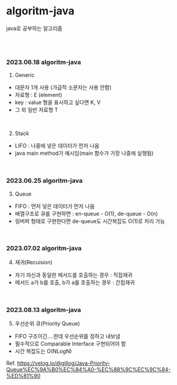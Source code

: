# algoritm-java
java로 공부하는 알고리즘

<br>
<br>

### 2023.06.18 algoritm-java

1. Generic
- 대문자 1개 사용 (가급적 소문자는 사용 안함)
- 자료형 : E (element)
- key : value 형을 표시하고 싶다면 K, V
- 그 외 일반 자료형 T

<br>

2. Stack
- LIFO : 나중에 넣은 데이터가 먼저 나옴
- java main method가 예시임(main 함수가 가장 나중에 실행됨) 

<br>

### 2023.06.25 algoritm-java
3. Queue
- FIFO : 먼저 넣은 데이터가 먼저 나옴
- 배열구조로 큐를 구현하면 : en-queue - O(1), de-queue - O(n)
- 링버퍼 형태로 구현한다면 de-queue도 시간복잡도 O(1)로 처리 가능

<br>

### 2023.07.02 algoritm-java
4. 재귀(Recuision)
- 자기 자신과 동일한 메서드를 호출하는 경우 : 직접재귀
- 메서드 a가 b를 호출, b가 a를 호출하는 경우 : 간접재귀

<br>

### 2023.08.13 algoritm-java
5. 우선순위 큐(Priority Queue)
- FIFO 구조이긴....한데 우선순위를 정하고 내보냄
- 필수적으로 Comparable Interface 구현되어야 함
- 시간 복잡도는 O(NLogN)

Ref. https://velog.io/@gillog/Java-Priority-Queue%EC%9A%B0%EC%84%A0-%EC%88%9C%EC%9C%84-%ED%81%90

<br>
